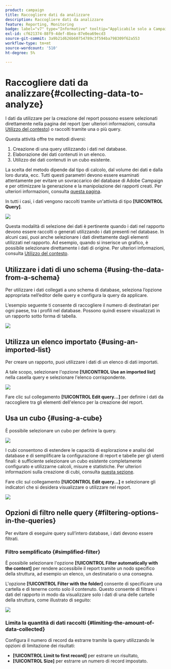 ```yaml
---
product: campaign
title: Raccogliere dati da analizzare
description: Raccogliere dati da analizzare
feature: Reporting, Monitoring
badge: label="v7" type="Informative" tooltip="Applicabile solo a Campaign Classic v7"
exl-id: cf621374-88f9-4def-8bea-87e0ea69ecd3
source-git-commit: 3a9b21d626b60754789c3f594ba798309f62a553
workflow-type: tm+mt
source-wordcount: '510'
ht-degree: 5%

---
```


# Raccogliere dati da analizzare{#collecting-data-to-analyze}



I dati da utilizzare per la creazione del report possono essere selezionati direttamente nella pagina del report (per ulteriori informazioni, consulta [Utilizzo del contesto](../../reporting/using/using-the-context.md)) o raccolti tramite una o più query.

Questa attività offre tre metodi diversi:

1. Creazione di una query utilizzando i dati nel database.
1. Elaborazione dei dati contenuti in un elenco.
1. Utilizzo dei dati contenuti in un cubo esistente.

La scelta del metodo dipende dal tipo di calcolo, dal volume dei dati e dalla loro durata, ecc. Tutti questi parametri devono essere esaminati attentamente per evitare un sovraccarico del database di Adobe Campaign e per ottimizzare la generazione e la manipolazione dei rapporti creati. Per ulteriori informazioni, consulta [questa pagina](../../reporting/using/best-practices.md#optimizing-report-creation).

In tutti i casi, i dati vengono raccolti tramite un&#39;attività di tipo **[!UICONTROL Query]**.

![](assets/reporting_query_edit.png)

Questa modalità di selezione dei dati è pertinente quando i dati nel rapporto devono essere raccolti o generati utilizzando i dati presenti nel database. In alcuni casi, puoi anche selezionare i dati direttamente dagli elementi utilizzati nel rapporto. Ad esempio, quando si inserisce un grafico, è possibile selezionare direttamente i dati di origine. Per ulteriori informazioni, consulta [Utilizzo del contesto](../../reporting/using/using-the-context.md).

## Utilizzare i dati di uno schema {#using-the-data-from-a-schema}

Per utilizzare i dati collegati a uno schema di database, seleziona l’opzione appropriata nell’editor delle query e configura la query da applicare.

L’esempio seguente ti consente di raccogliere il numero di destinatari per ogni paese, tra i profili nel database. Possono quindi essere visualizzati in un rapporto sotto forma di tabella.

![](assets/reporting_query_from_schema.png)

## Utilizza un elenco importato {#using-an-imported-list}

Per creare un rapporto, puoi utilizzare i dati di un elenco di dati importati.

A tale scopo, selezionare l&#39;opzione **[!UICONTROL Use an imported list]** nella casella query e selezionare l&#39;elenco corrispondente.

![](assets/reporting_query_from_list.png)

Fare clic sul collegamento **[!UICONTROL Edit query...]** per definire i dati da raccogliere tra gli elementi dell&#39;elenco per la creazione del report.

## Usa un cubo {#using-a-cube}

È possibile selezionare un cubo per definire la query.

![](assets/reporting_query_from_cube.png)

I cubi consentono di estendere le capacità di esplorazione e analisi del database e di semplificare la configurazione di report e tabelle per gli utenti finali: è sufficiente selezionare un cubo esistente completamente configurato e utilizzarne calcoli, misure e statistiche. Per ulteriori informazioni sulla creazione di cubi, consulta [questa sezione](../../reporting/using/ac-cubes.md).

Fare clic sul collegamento **[!UICONTROL Edit query...]** e selezionare gli indicatori che si desidera visualizzare o utilizzare nel report.

![](assets/reporting_query_from_cube_edit_query.png)

## Opzioni di filtro nelle query {#filtering-options-in-the-queries}

Per evitare di eseguire query sull’intero database, i dati devono essere filtrati.

### Filtro semplificato {#simplified-filter}

È possibile selezionare l&#39;opzione **[!UICONTROL Filter automatically with the context]** per rendere accessibile il report tramite un nodo specifico della struttura, ad esempio un elenco, un destinatario o una consegna.

L&#39;opzione **[!UICONTROL Filter with the folder]** consente di specificare una cartella e di tenerne conto solo il contenuto. Questo consente di filtrare i dati del rapporto in modo da visualizzare solo i dati di una delle cartelle della struttura, come illustrato di seguito:

![](assets/reporting_control_folder.png)

### Limita la quantità di dati raccolti {#limiting-the-amount-of-data-collected}

Configura il numero di record da estrarre tramite la query utilizzando le opzioni di limitazione dei risultati:

* **[!UICONTROL Limit to first record]** per estrarre un risultato,
* **[!UICONTROL Size]** per estrarre un numero di record impostato.
